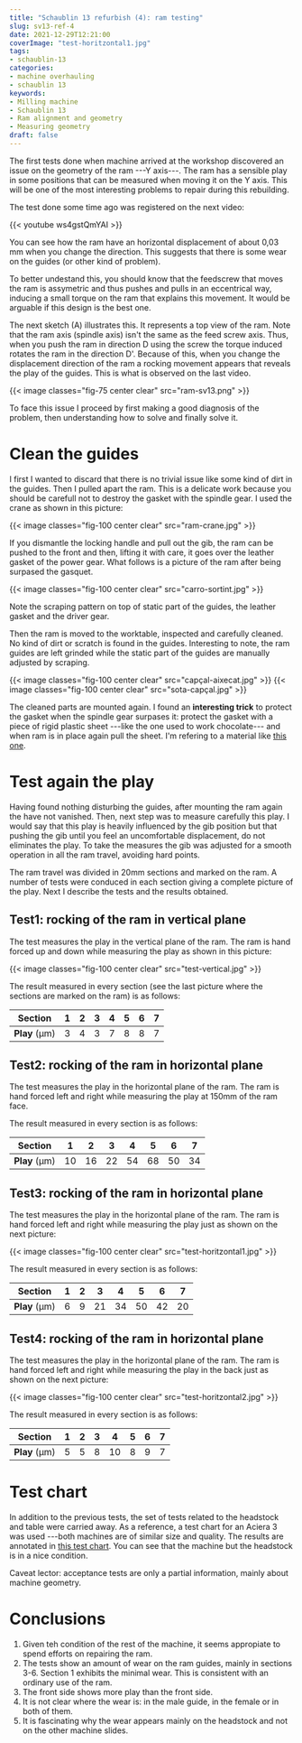 ```yaml
---
title: "Schaublin 13 refurbish (4): ram testing"
slug: sv13-ref-4
date: 2021-12-29T12:21:00
coverImage: "test-horitzontal1.jpg"
tags:
- schaublin-13
categories:
- machine overhauling
- schaublin 13
keywords:
- Milling machine
- Schaublin 13
- Ram alignment and geometry
- Measuring geometry
draft: false
---
```


The first tests done when machine arrived at the workshop discovered
an issue on the geometry of the ram ---Y axis---. The ram has a
sensible play in some positions that can be measured when moving it on
the Y axis. This will be one of the most interesting problems to repair
during this rebuilding.

<!--more-->

The test done some time ago was registered on the next video:

{{< youtube ws4gstQmYAI >}}

You can see how the ram have an horizontal displacement of about 0,03
mm when you change the direction. This suggests that there is some
wear on the guides (or other kind of problem).

To better undestand this, you should know that the feedscrew that
moves the ram is assymetric and thus pushes and pulls in an
eccentrical way, inducing a small torque on the ram that explains this
movement. It would be arguable if this design is the best one.

The next sketch (A) illustrates this. It represents a top view of the
ram. Note that the ram axis (spindle axis) isn't the same as the feed
screw axis. Thus, when you push the ram in direction D using the screw
the torque induced rotates the ram in the direction D'. Because of
this, when you change the displacement direction of the ram a rocking
movement appears that reveals the play of the guides. This is what is
observed on the last video.

{{< image classes="fig-75 center clear" src="ram-sv13.png" >}}

To face this issue I proceed by first making a good diagnosis of the
problem, then understanding how to solve and finally solve it.


# Clean the guides

I first I wanted to discard that there is no trivial issue like some
kind of dirt in the guides. Then I pulled apart the ram. This is a
delicate work because you should be carefull not to destroy the gasket
with the spindle gear. I used the crane as shown in this picture:

{{< image classes="fig-100 center clear" src="ram-crane.jpg" >}}

If you dismantle the locking handle and pull out the gib, the ram can
be pushed to the front and then, lifting it with care, it goes over
the leather gasket of the power gear. What follows is a picture of the
ram after being surpased the gasquet.

{{< image classes="fig-100 center clear" src="carro-sortint.jpg" >}}

Note the scraping pattern on top of static part of the guides, the
leather gasket and the driver gear.

Then the ram is moved to the worktable, inspected and carefully
cleaned. No kind of dirt or scratch is found in the
guides. Interesting to note, the ram guides are left grinded while
the static part of the guides are manually adjusted by scraping.

{{< image classes="fig-100 center clear" src="capçal-aixecat.jpg" >}}
{{< image classes="fig-100 center clear" src="sota-capçal.jpg" >}}

The cleaned parts are mounted again. I found an **interesting trick**
to protect the gasket when the spindle gear surpases it: protect the
gasket with a piece of rigid plastic sheet ---like the one used to
work chocolate--- and when ram is in place again pull the sheet. I'm
refering to a material like [this
one](https://www.debuyer.com/en/icing-support-14.html).


# Test again the play

Having found nothing disturbing the guides, after mounting the ram
again the have not vanished. Then, next step was to measure carefully
this play. I would say that this play is heavily influenced by the gib
position but that pushing the gib until you feel an uncomfortable
displacement, do not eliminates the play. To take the measures the gib
was adjusted for a smooth operation in all the ram travel, avoiding
hard points.

The ram travel was divided in 20mm sections and marked on the ram. A
number of tests were conduced in each section giving a complete
picture of the play. Next I describe the tests and the results
obtained.

## Test1: rocking of the ram in vertical plane

The test measures the play in the vertical plane of the ram. The ram
is hand forced up and down while measuring the play as shown in this
picture:

{{< image classes="fig-100 center clear" src="test-vertical.jpg" >}}

The result measured in every section (see the last picture
where the sections are marked on the ram) is as follows:

| Section       | 1 | 2 | 3 | 4 | 5 | 6 | 7 |
| ---           |-- | --| --| - | - | - | - |
| **Play** (µm) | 3 | 4 | 3 | 7 | 8 | 8 | 7 |


## Test2: rocking of the ram in horizontal plane

The test measures the play in the horizontal plane of the ram. The ram
is hand forced left and right while measuring the play at 150mm of the
ram face.

The result measured in every section is as follows:

| Section       | 1 | 2 | 3 | 4 | 5 | 6 | 7 |
| ---           |-- | --| --| - | - | - | - |
| **Play** (µm) | 10 | 16 | 22 | 54 | 68 | 50 | 34 |


## Test3: rocking of the ram in horizontal plane

The test measures the play in the horizontal plane of the ram. The ram
is hand forced left and right while measuring the play just as shown
on the next picture:

{{< image classes="fig-100 center clear" src="test-horitzontal1.jpg" >}}

The result measured in every section is as follows:

| Section       | 1 | 2 | 3 | 4 | 5 | 6 | 7 |
| ---           |-- | --| --| - | - | - | - |
| **Play** (µm) | 6 | 9 | 21 | 34 | 50 | 42 | 20 |


## Test4: rocking of the ram in horizontal plane

The test measures the play in the horizontal plane of the ram. The ram
is hand forced left and right while measuring the play in the back
just as shown on the next picture:

{{< image classes="fig-100 center clear" src="test-horitzontal2.jpg" >}}

The result measured in every section is as follows:

| Section       | 1 | 2 | 3 | 4 | 5 | 6 | 7 |
| ---           |-- | --| --| - | - | - | - |
| **Play** (µm) | 5 | 5 | 8 | 10 | 8 | 9 | 7 |


# Test chart

In addition to the previous tests, the set of tests related to the
headstock and table were carried away. As a reference, a test chart
for an Aciera 3 was used ---both machines are of similar size and
quality. The results are annotated in [this test
chart](test-chart.pdf). You can see that the machine but the headstock
is in a nice condition.

Caveat lector: acceptance tests are only a partial information, mainly
about machine geometry.


# Conclusions

1. Given teh condition of the rest of the machine, it seems appropiate
   to spend efforts on repairing the ram.
1. The tests show an amount of wear on the ram guides, mainly in
   sections 3-6. Section 1 exhibits the minimal wear. This is
   consistent with an ordinary use of the ram.
1. The front side shows more play than the front side.
1. It is not clear where the wear is: in the male guide, in the female
   or in both of them.
1. It is fascinating why the wear appears mainly on the headstock and
   not on the other machine slides.
